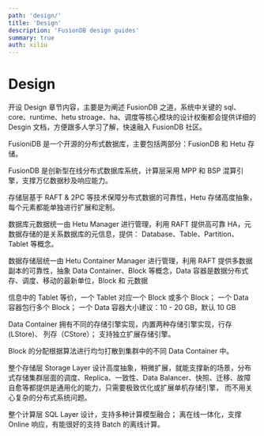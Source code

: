 ```yaml
---
path: 'design/'
title: 'Design'
description: 'FusionDB design guides'
summary: true
auth: xiliu
---
```


# Design

开设 Design 章节内容，主要是为阐述 FusionDB 之道，系统中关键的 sql、core、runtime、hetu stroage、ha、调度等核心模块的设计权衡都会提供详细的 Desgin 文档，方便跟多人学习了解，快速融入 FusionDB 社区。

FusioniDB 是一个开源的分布式数据库，主要包括两部分：FusionDB 和 Hetu 存储。

FusionDB 是创新型在线分布式数据库系统，计算层采用 MPP 和 BSP 混算引擎，支撑万亿数据秒及响应能力。

存储层基于 RAFT & 2PC 等技术保障分布式数据的可靠性，Hetu 存储高度抽象，每个元素都能单独进行扩展和定制。

数据库元数据统一由 Hetu Manager 进行管理，利用 RAFT 提供高可靠 HA，元数据存储的是关系数据库的元信息，提供： Database、Table、Partition、Tablet 等概念。

数据存储层统一由 Hetu Container Manager 进行管理，利用 RAFT 提供多数据副本的可靠性，抽象 Data Container、Block 等概念，Data 容器是数据分布式存、调度、移动的最新单位，Block 和 元数据

信息中的 Tablet 等价，一个 Tablet 对应一个 Block 或多个 Block； 一个 Data 容器包行多个 Block； 一个 Data 容器大小建议：10 - 20 GB，默认 10 GB

Data Container 拥有不同的存储引擎实现，内置两种存储引擎实现，行存(LStore)、 列存（CStore）； 支持独立扩展存储引擎。

Block 的分配根据算法进行均匀打散到集群中的不同 Data Container 中。

整个存储层 Storage Layer 设计高度抽象，稍微扩展，就能支撑新的场景，分布式存储集群层面的调度、Replica、一致性、Data Balancer、快照、迁移、故障自愈等都提供是通用化的能力，只需要极致优化或扩展单机存储引擎，
而不用关心复杂的分布式系统问题。

整个计算层 SQL Layer 设计，支持多种计算模型融合； 离在线一体化，支撑 Online 响应，有能很好的支持 Batch 的离线计算。
